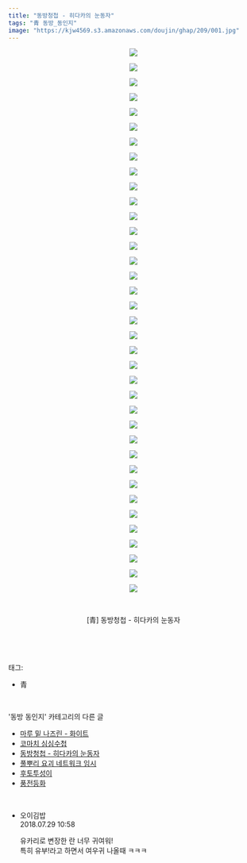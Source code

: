 ```yaml
---
title: "동방청첩 - 히다카의 눈동자"
tags: "青 동방_동인지"
image: "https://kjw4569.s3.amazonaws.com/doujin/ghap/209/001.jpg"
---
```

<div class="article">
<p style="text-align: center; clear: none; float: none;"><img src="{{ site.imgserver3 }}/ghap/209/001.jpg"/></p>
<p style="text-align: center; clear: none; float: none;"><img src="{{ site.imgserver3 }}/ghap/209/002.jpg"/></p>
<p style="text-align: center; clear: none; float: none;"><img src="{{ site.imgserver3 }}/ghap/209/003.png"/></p>
<p style="text-align: center; clear: none; float: none;"><img src="{{ site.imgserver3 }}/ghap/209/004.jpg"/></p>
<p style="text-align: center; clear: none; float: none;"><img src="{{ site.imgserver3 }}/ghap/209/005.jpg"/></p>
<p style="text-align: center; clear: none; float: none;"><img src="{{ site.imgserver3 }}/ghap/209/006.jpg"/></p>
<p style="text-align: center; clear: none; float: none;"><img src="{{ site.imgserver3 }}/ghap/209/007.jpg"/></p>
<p style="text-align: center; clear: none; float: none;"><img src="{{ site.imgserver3 }}/ghap/209/008.jpg"/></p>
<p style="text-align: center; clear: none; float: none;"><img src="{{ site.imgserver3 }}/ghap/209/009.jpg"/></p>
<p style="text-align: center; clear: none; float: none;"><img src="{{ site.imgserver3 }}/ghap/209/010.jpg"/></p>
<p style="text-align: center; clear: none; float: none;"><img src="{{ site.imgserver3 }}/ghap/209/011.jpg"/></p>
<p style="text-align: center; clear: none; float: none;"><img src="{{ site.imgserver3 }}/ghap/209/012.jpg"/></p>
<p style="text-align: center; clear: none; float: none;"><img src="{{ site.imgserver3 }}/ghap/209/013.jpg"/></p>
<p style="text-align: center; clear: none; float: none;"><img src="{{ site.imgserver3 }}/ghap/209/014.jpg"/></p>
<p style="text-align: center; clear: none; float: none;"><img src="{{ site.imgserver3 }}/ghap/209/015.jpg"/></p>
<p style="text-align: center; clear: none; float: none;"><img src="{{ site.imgserver3 }}/ghap/209/016.png"/></p>
<p style="text-align: center; clear: none; float: none;"><img src="{{ site.imgserver3 }}/ghap/209/017.jpg"/></p>
<p style="text-align: center; clear: none; float: none;"><img src="{{ site.imgserver3 }}/ghap/209/018.jpg"/></p>
<p style="text-align: center; clear: none; float: none;"><img src="{{ site.imgserver3 }}/ghap/209/019.jpg"/></p>
<p style="text-align: center; clear: none; float: none;"><img src="{{ site.imgserver3 }}/ghap/209/020.jpg"/></p>
<p style="text-align: center; clear: none; float: none;"><img src="{{ site.imgserver3 }}/ghap/209/021.jpg"/></p>
<p style="text-align: center; clear: none; float: none;"><img src="{{ site.imgserver3 }}/ghap/209/022.jpg"/></p>
<p style="text-align: center; clear: none; float: none;"><img src="{{ site.imgserver3 }}/ghap/209/023.jpg"/></p>
<p style="text-align: center; clear: none; float: none;"><img src="{{ site.imgserver3 }}/ghap/209/024.jpg"/></p>
<p style="text-align: center; clear: none; float: none;"><img src="{{ site.imgserver3 }}/ghap/209/025.jpg"/></p>
<p style="text-align: center; clear: none; float: none;"><img src="{{ site.imgserver3 }}/ghap/209/026.jpg"/></p>
<p style="text-align: center; clear: none; float: none;"><img src="{{ site.imgserver3 }}/ghap/209/027.jpg"/></p>
<p style="text-align: center; clear: none; float: none;"><img src="{{ site.imgserver3 }}/ghap/209/028.jpg"/></p>
<p style="text-align: center; clear: none; float: none;"><img src="{{ site.imgserver3 }}/ghap/209/029.png"/></p>
<p style="text-align: center; clear: none; float: none;"><img src="{{ site.imgserver3 }}/ghap/209/030.jpg"/></p>
<p style="text-align: center; clear: none; float: none;"><img src="{{ site.imgserver3 }}/ghap/209/031.jpg"/></p>
<p style="text-align: center; clear: none; float: none;"><img src="{{ site.imgserver3 }}/ghap/209/032.jpg"/></p>
<p style="text-align: center; clear: none; float: none;"><img src="{{ site.imgserver3 }}/ghap/209/033.jpg"/></p>
<p style="text-align: center; clear: none; float: none;"><img src="{{ site.imgserver3 }}/ghap/209/034.jpg"/></p>
<p style="text-align: center; clear: none; float: none;"><img src="{{ site.imgserver3 }}/ghap/209/035.jpg"/></p>
<p style="text-align: center; clear: none; float: none;"><img src="{{ site.imgserver3 }}/ghap/209/036.jpg"/></p>
<p style="text-align: center; clear: none; float: none;"><img src="{{ site.imgserver3 }}/ghap/209/037.jpg"/></p>
<p style="text-align: center; clear: none; float: none;"><br/></p>
<p style="text-align: center; clear: none; float: none;">[青] 동방청첩 - 히다카의 눈동자</p>
<p><br/></p>
</div><br/>
<div class="tagTrail">
<p>태그: </p>
<ul>
<li>青</li>
</ul>
</div><br/>
<div class="another">
<p>'동방 동인지' 카테고리의 다른 글</p>
<ul>
<li><a href="/ghap_211">마루 밑 나즈린 - 화이트</a></li>
<li><a href="/ghap_210">코마치 심심수첩</a></li>
<li><a href="/ghap_209">동방청첩 - 히다카의 눈동자</a></li>
<li><a href="/ghap_208">풀뿌리 요괴 네트워크 임시</a></li>
<li><a href="/ghap_207">후토투성이</a></li>
<li><a href="/ghap_206">풍전등화</a></li>
</ul>
</div><br/>
<div class="cb_module cb_fluid">
<div class="cb_wrt cb_profile">
<div class="comment">
<ul>
<li class="cb_thumb_off" id="comment15296196">
<div class="cb_comment_area">
<div class="cb_info_area">
<div class="cb_section">
<span class="cb_nick_name">오이김밥</span>
</div>
<div class="cb_section">
<span class="cb_date">2018.07.29 10:58 </span>
</div>
</div>
<div class="cb_dsc_comment">
<p class="cb_dsc">
											유카리로 변장한 란 너무 귀여워!<br/>
특히 유부!라고 하면서 여우귀 나올때 ㅋㅋㅋ
										</p>
</div>
</div></li>
</ul>
</div>
</div><!-- commentList close -->
</div><br/>
